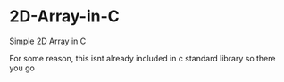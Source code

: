 # 2D-Array-in-C
Simple 2D Array in C

For some reason, this isnt already included in c standard library
so there you go
